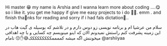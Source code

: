 Hi master 😁 
my name is Arshia and I wanna learn more about coding ....😋 so i like it. 
you get me happy if give me easy projects to i do 🥰🙏.
emm . and finish tha🙏nks for reading and sorry if i had fals dictation🤦..




سلام من عرشیا ام و برنامه نویسی زو دوس دارم و در تلاشم 
که بوسیله ی گیت هاب در این زمینه پشرفت کنم
راستش نمیدونم الان که اینو مینویسم چه کسایی و با چه اهدافی 
میخوننش 
اگه میشه کممممککککککککک😅✋😗
تامام
@arshiiyaa